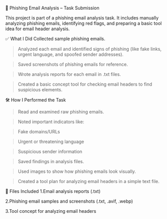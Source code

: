 📄 Phishing Email Analysis – Task Submission

This project is part of a phishing email analysis task. It includes manually analyzing phishing emails, identifying red flags, and preparing a basic tool idea for email header analysis.

✅ What I Did
Collected sample phishing emails.

> Analyzed each email and identified signs of phishing (like fake links, urgent language, and spoofed sender addresses).

> Saved screenshots of phishing emails for reference.

> Wrote analysis reports for each email in .txt files.

> Created a basic concept tool for checking email headers to find suspicious elements.

🛠️ How I Performed the Task
> Read and examined raw phishing emails.

> Noted important indicators like:

> Fake domains/URLs

> Urgent or threatening language

> Suspicious sender information

> Saved findings in analysis files.

> Used images to show how phishing emails look visually.

> Created a tool plan for analyzing email headers in a simple text file.

📁 Files Included
1.Email analysis reports (.txt)

2.Phishing email samples and screenshots (.txt, .avif, .webp)

3.Tool concept for analyzing email headers

